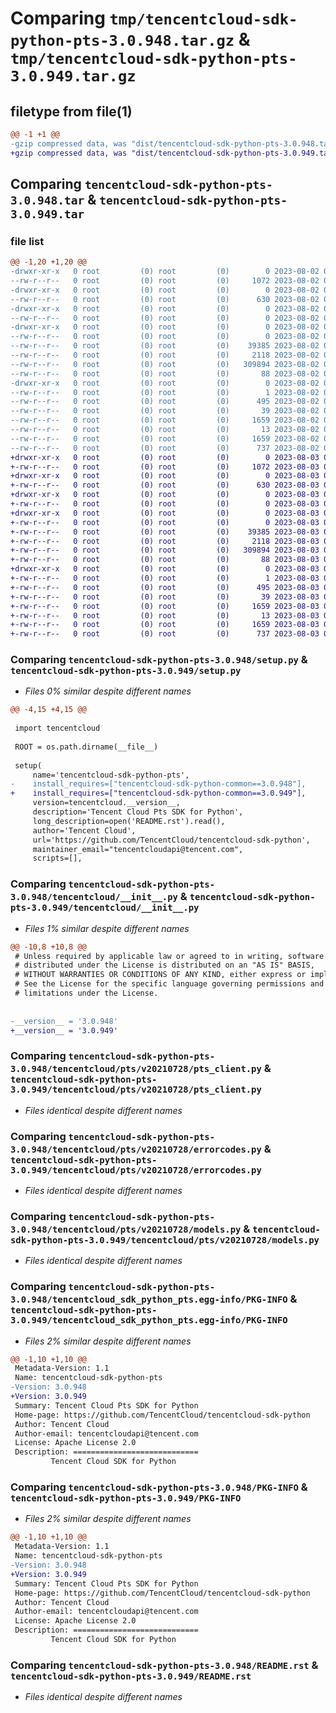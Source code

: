 # Comparing `tmp/tencentcloud-sdk-python-pts-3.0.948.tar.gz` & `tmp/tencentcloud-sdk-python-pts-3.0.949.tar.gz`

## filetype from file(1)

```diff
@@ -1 +1 @@
-gzip compressed data, was "dist/tencentcloud-sdk-python-pts-3.0.948.tar", last modified: Wed Aug  2 00:35:29 2023, max compression
+gzip compressed data, was "dist/tencentcloud-sdk-python-pts-3.0.949.tar", last modified: Thu Aug  3 00:31:34 2023, max compression
```

## Comparing `tencentcloud-sdk-python-pts-3.0.948.tar` & `tencentcloud-sdk-python-pts-3.0.949.tar`

### file list

```diff
@@ -1,20 +1,20 @@
-drwxr-xr-x   0 root         (0) root         (0)        0 2023-08-02 00:35:29.000000 tencentcloud-sdk-python-pts-3.0.948/
--rw-r--r--   0 root         (0) root         (0)     1072 2023-08-02 00:35:29.000000 tencentcloud-sdk-python-pts-3.0.948/setup.py
-drwxr-xr-x   0 root         (0) root         (0)        0 2023-08-02 00:35:29.000000 tencentcloud-sdk-python-pts-3.0.948/tencentcloud/
--rw-r--r--   0 root         (0) root         (0)      630 2023-08-02 00:35:29.000000 tencentcloud-sdk-python-pts-3.0.948/tencentcloud/__init__.py
-drwxr-xr-x   0 root         (0) root         (0)        0 2023-08-02 00:35:29.000000 tencentcloud-sdk-python-pts-3.0.948/tencentcloud/pts/
--rw-r--r--   0 root         (0) root         (0)        0 2023-08-02 00:35:29.000000 tencentcloud-sdk-python-pts-3.0.948/tencentcloud/pts/__init__.py
-drwxr-xr-x   0 root         (0) root         (0)        0 2023-08-02 00:35:29.000000 tencentcloud-sdk-python-pts-3.0.948/tencentcloud/pts/v20210728/
--rw-r--r--   0 root         (0) root         (0)        0 2023-08-02 00:35:29.000000 tencentcloud-sdk-python-pts-3.0.948/tencentcloud/pts/v20210728/__init__.py
--rw-r--r--   0 root         (0) root         (0)    39385 2023-08-02 00:35:29.000000 tencentcloud-sdk-python-pts-3.0.948/tencentcloud/pts/v20210728/pts_client.py
--rw-r--r--   0 root         (0) root         (0)     2118 2023-08-02 00:35:29.000000 tencentcloud-sdk-python-pts-3.0.948/tencentcloud/pts/v20210728/errorcodes.py
--rw-r--r--   0 root         (0) root         (0)   309894 2023-08-02 00:35:29.000000 tencentcloud-sdk-python-pts-3.0.948/tencentcloud/pts/v20210728/models.py
--rw-r--r--   0 root         (0) root         (0)       88 2023-08-02 00:35:29.000000 tencentcloud-sdk-python-pts-3.0.948/setup.cfg
-drwxr-xr-x   0 root         (0) root         (0)        0 2023-08-02 00:35:29.000000 tencentcloud-sdk-python-pts-3.0.948/tencentcloud_sdk_python_pts.egg-info/
--rw-r--r--   0 root         (0) root         (0)        1 2023-08-02 00:35:29.000000 tencentcloud-sdk-python-pts-3.0.948/tencentcloud_sdk_python_pts.egg-info/dependency_links.txt
--rw-r--r--   0 root         (0) root         (0)      495 2023-08-02 00:35:29.000000 tencentcloud-sdk-python-pts-3.0.948/tencentcloud_sdk_python_pts.egg-info/SOURCES.txt
--rw-r--r--   0 root         (0) root         (0)       39 2023-08-02 00:35:29.000000 tencentcloud-sdk-python-pts-3.0.948/tencentcloud_sdk_python_pts.egg-info/requires.txt
--rw-r--r--   0 root         (0) root         (0)     1659 2023-08-02 00:35:29.000000 tencentcloud-sdk-python-pts-3.0.948/tencentcloud_sdk_python_pts.egg-info/PKG-INFO
--rw-r--r--   0 root         (0) root         (0)       13 2023-08-02 00:35:29.000000 tencentcloud-sdk-python-pts-3.0.948/tencentcloud_sdk_python_pts.egg-info/top_level.txt
--rw-r--r--   0 root         (0) root         (0)     1659 2023-08-02 00:35:29.000000 tencentcloud-sdk-python-pts-3.0.948/PKG-INFO
--rw-r--r--   0 root         (0) root         (0)      737 2023-08-02 00:35:29.000000 tencentcloud-sdk-python-pts-3.0.948/README.rst
+drwxr-xr-x   0 root         (0) root         (0)        0 2023-08-03 00:31:34.000000 tencentcloud-sdk-python-pts-3.0.949/
+-rw-r--r--   0 root         (0) root         (0)     1072 2023-08-03 00:31:33.000000 tencentcloud-sdk-python-pts-3.0.949/setup.py
+drwxr-xr-x   0 root         (0) root         (0)        0 2023-08-03 00:31:34.000000 tencentcloud-sdk-python-pts-3.0.949/tencentcloud/
+-rw-r--r--   0 root         (0) root         (0)      630 2023-08-03 00:31:33.000000 tencentcloud-sdk-python-pts-3.0.949/tencentcloud/__init__.py
+drwxr-xr-x   0 root         (0) root         (0)        0 2023-08-03 00:31:34.000000 tencentcloud-sdk-python-pts-3.0.949/tencentcloud/pts/
+-rw-r--r--   0 root         (0) root         (0)        0 2023-08-03 00:31:33.000000 tencentcloud-sdk-python-pts-3.0.949/tencentcloud/pts/__init__.py
+drwxr-xr-x   0 root         (0) root         (0)        0 2023-08-03 00:31:34.000000 tencentcloud-sdk-python-pts-3.0.949/tencentcloud/pts/v20210728/
+-rw-r--r--   0 root         (0) root         (0)        0 2023-08-03 00:31:33.000000 tencentcloud-sdk-python-pts-3.0.949/tencentcloud/pts/v20210728/__init__.py
+-rw-r--r--   0 root         (0) root         (0)    39385 2023-08-03 00:31:33.000000 tencentcloud-sdk-python-pts-3.0.949/tencentcloud/pts/v20210728/pts_client.py
+-rw-r--r--   0 root         (0) root         (0)     2118 2023-08-03 00:31:33.000000 tencentcloud-sdk-python-pts-3.0.949/tencentcloud/pts/v20210728/errorcodes.py
+-rw-r--r--   0 root         (0) root         (0)   309894 2023-08-03 00:31:33.000000 tencentcloud-sdk-python-pts-3.0.949/tencentcloud/pts/v20210728/models.py
+-rw-r--r--   0 root         (0) root         (0)       88 2023-08-03 00:31:34.000000 tencentcloud-sdk-python-pts-3.0.949/setup.cfg
+drwxr-xr-x   0 root         (0) root         (0)        0 2023-08-03 00:31:34.000000 tencentcloud-sdk-python-pts-3.0.949/tencentcloud_sdk_python_pts.egg-info/
+-rw-r--r--   0 root         (0) root         (0)        1 2023-08-03 00:31:34.000000 tencentcloud-sdk-python-pts-3.0.949/tencentcloud_sdk_python_pts.egg-info/dependency_links.txt
+-rw-r--r--   0 root         (0) root         (0)      495 2023-08-03 00:31:34.000000 tencentcloud-sdk-python-pts-3.0.949/tencentcloud_sdk_python_pts.egg-info/SOURCES.txt
+-rw-r--r--   0 root         (0) root         (0)       39 2023-08-03 00:31:34.000000 tencentcloud-sdk-python-pts-3.0.949/tencentcloud_sdk_python_pts.egg-info/requires.txt
+-rw-r--r--   0 root         (0) root         (0)     1659 2023-08-03 00:31:34.000000 tencentcloud-sdk-python-pts-3.0.949/tencentcloud_sdk_python_pts.egg-info/PKG-INFO
+-rw-r--r--   0 root         (0) root         (0)       13 2023-08-03 00:31:34.000000 tencentcloud-sdk-python-pts-3.0.949/tencentcloud_sdk_python_pts.egg-info/top_level.txt
+-rw-r--r--   0 root         (0) root         (0)     1659 2023-08-03 00:31:34.000000 tencentcloud-sdk-python-pts-3.0.949/PKG-INFO
+-rw-r--r--   0 root         (0) root         (0)      737 2023-08-03 00:31:33.000000 tencentcloud-sdk-python-pts-3.0.949/README.rst
```

### Comparing `tencentcloud-sdk-python-pts-3.0.948/setup.py` & `tencentcloud-sdk-python-pts-3.0.949/setup.py`

 * *Files 0% similar despite different names*

```diff
@@ -4,15 +4,15 @@
 
 import tencentcloud
 
 ROOT = os.path.dirname(__file__)
 
 setup(
     name='tencentcloud-sdk-python-pts',
-    install_requires=["tencentcloud-sdk-python-common==3.0.948"],
+    install_requires=["tencentcloud-sdk-python-common==3.0.949"],
     version=tencentcloud.__version__,
     description='Tencent Cloud Pts SDK for Python',
     long_description=open('README.rst').read(),
     author='Tencent Cloud',
     url='https://github.com/TencentCloud/tencentcloud-sdk-python',
     maintainer_email="tencentcloudapi@tencent.com",
     scripts=[],
```

### Comparing `tencentcloud-sdk-python-pts-3.0.948/tencentcloud/__init__.py` & `tencentcloud-sdk-python-pts-3.0.949/tencentcloud/__init__.py`

 * *Files 1% similar despite different names*

```diff
@@ -10,8 +10,8 @@
 # Unless required by applicable law or agreed to in writing, software
 # distributed under the License is distributed on an "AS IS" BASIS,
 # WITHOUT WARRANTIES OR CONDITIONS OF ANY KIND, either express or implied.
 # See the License for the specific language governing permissions and
 # limitations under the License.
 
 
-__version__ = '3.0.948'
+__version__ = '3.0.949'
```

### Comparing `tencentcloud-sdk-python-pts-3.0.948/tencentcloud/pts/v20210728/pts_client.py` & `tencentcloud-sdk-python-pts-3.0.949/tencentcloud/pts/v20210728/pts_client.py`

 * *Files identical despite different names*

### Comparing `tencentcloud-sdk-python-pts-3.0.948/tencentcloud/pts/v20210728/errorcodes.py` & `tencentcloud-sdk-python-pts-3.0.949/tencentcloud/pts/v20210728/errorcodes.py`

 * *Files identical despite different names*

### Comparing `tencentcloud-sdk-python-pts-3.0.948/tencentcloud/pts/v20210728/models.py` & `tencentcloud-sdk-python-pts-3.0.949/tencentcloud/pts/v20210728/models.py`

 * *Files identical despite different names*

### Comparing `tencentcloud-sdk-python-pts-3.0.948/tencentcloud_sdk_python_pts.egg-info/PKG-INFO` & `tencentcloud-sdk-python-pts-3.0.949/tencentcloud_sdk_python_pts.egg-info/PKG-INFO`

 * *Files 2% similar despite different names*

```diff
@@ -1,10 +1,10 @@
 Metadata-Version: 1.1
 Name: tencentcloud-sdk-python-pts
-Version: 3.0.948
+Version: 3.0.949
 Summary: Tencent Cloud Pts SDK for Python
 Home-page: https://github.com/TencentCloud/tencentcloud-sdk-python
 Author: Tencent Cloud
 Author-email: tencentcloudapi@tencent.com
 License: Apache License 2.0
 Description: ============================
         Tencent Cloud SDK for Python
```

### Comparing `tencentcloud-sdk-python-pts-3.0.948/PKG-INFO` & `tencentcloud-sdk-python-pts-3.0.949/PKG-INFO`

 * *Files 2% similar despite different names*

```diff
@@ -1,10 +1,10 @@
 Metadata-Version: 1.1
 Name: tencentcloud-sdk-python-pts
-Version: 3.0.948
+Version: 3.0.949
 Summary: Tencent Cloud Pts SDK for Python
 Home-page: https://github.com/TencentCloud/tencentcloud-sdk-python
 Author: Tencent Cloud
 Author-email: tencentcloudapi@tencent.com
 License: Apache License 2.0
 Description: ============================
         Tencent Cloud SDK for Python
```

### Comparing `tencentcloud-sdk-python-pts-3.0.948/README.rst` & `tencentcloud-sdk-python-pts-3.0.949/README.rst`

 * *Files identical despite different names*

